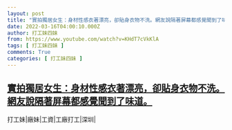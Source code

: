```yaml
---
layout: post
title: "實拍獨居女生：身材性感衣著漂亮，卻貼身衣物不洗。網友說隔著屏幕都感覺聞到了味道。"
date: 2022-03-16T04:00:10.000Z
author: 打工妹四妹
from: https://www.youtube.com/watch?v=KHdT7cVkKlA
tags: [ 打工妹四妹 ]
comments: True
categories: [ 打工妹四妹 ]
---
```

<!--1647403210000-->
[實拍獨居女生：身材性感衣著漂亮，卻貼身衣物不洗。網友說隔著屏幕都感覺聞到了味道。](https://www.youtube.com/watch?v=KHdT7cVkKlA)
------

<div>
打工妹|廠妹|工資|工廠打工|深圳|
</div>
